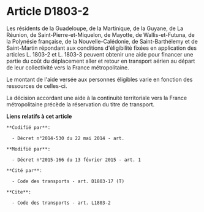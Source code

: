 # Article D1803-2

Les résidents de la Guadeloupe, de la Martinique, de la Guyane, de La Réunion, de Saint-Pierre-et-Miquelon, de Mayotte, de
Wallis-et-Futuna, de la Polynésie française, de la Nouvelle-Calédonie, de Saint-Barthélemy et de Saint-Martin répondant aux
conditions d'éligibilité fixées en application des articles L. 1803-2 et L. 1803-3 peuvent obtenir une aide pour financer une
partie du coût du déplacement aller et retour en transport aérien au départ de leur collectivité vers la France
métropolitaine. 

Le montant de l'aide versée aux personnes éligibles varie en fonction des ressources de celles-ci.

La décision accordant une aide à la continuité territoriale vers la France métropolitaine précède la réservation du titre de
transport.

**Liens relatifs à cet article**

	**Codifié par**:

	  - Décret n°2014-530 du 22 mai 2014 - art.

	**Modifié par**:

	  - Décret n°2015-166 du 13 février 2015 - art. 1

	**Cité par**:

	  - Code des transports - art. D1803-17 (T)

	**Cite**:

	  - Code des transports - art. L1803-2

